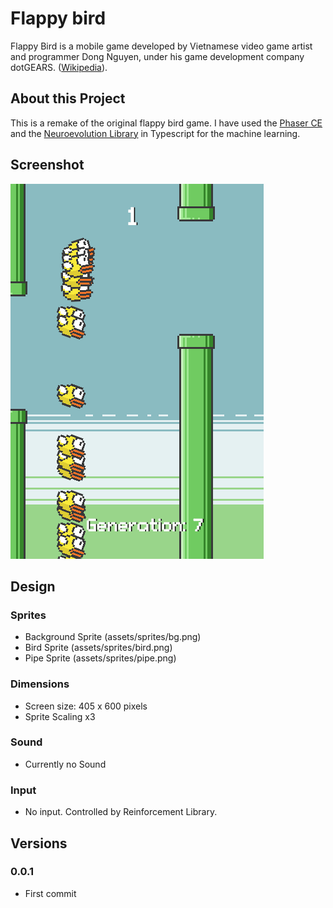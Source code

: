 # Flappy bird
Flappy Bird is a mobile game developed by Vietnamese video game artist and programmer Dong Nguyen, under his game development company dotGEARS. ([Wikipedia](https://en.wikipedia.org/wiki/Flappy_Bird)).

## About this Project
This is a remake of the original flappy bird game.
I have used the [Phaser CE](https://github.com/photonstorm/phaser-ce) and the [Neuroevolution Library](https://github.com/digitsensitive/neuroevolution-typescript)
in Typescript for the machine learning.

## Screenshot

![Flappy Bird Remake](/experiments/flappy-bird/readme/flappy-bird-screen1.png)

## Design
### Sprites
- Background Sprite (assets/sprites/bg.png)
- Bird Sprite (assets/sprites/bird.png)
- Pipe Sprite (assets/sprites/pipe.png)

### Dimensions
- Screen size: 405 x 600 pixels
- Sprite Scaling x3

### Sound
- Currently no Sound

### Input
- No input. Controlled by Reinforcement Library.

## Versions

### 0.0.1
- First commit
